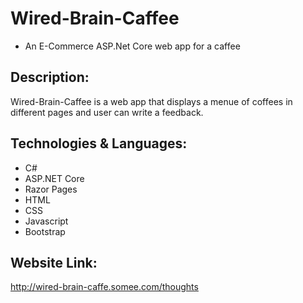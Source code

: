 # Wired-Brain-Caffee
- An E-Commerce ASP.Net Core web app for a caffee

## Description:
Wired-Brain-Caffee is a web app that displays a menue of coffees in different pages and user can write a feedback.

## Technologies & Languages:
- C#
- ASP.NET Core
- Razor Pages
- HTML
- CSS
- Javascript
- Bootstrap

## Website Link:
http://wired-brain-caffe.somee.com/thoughts

